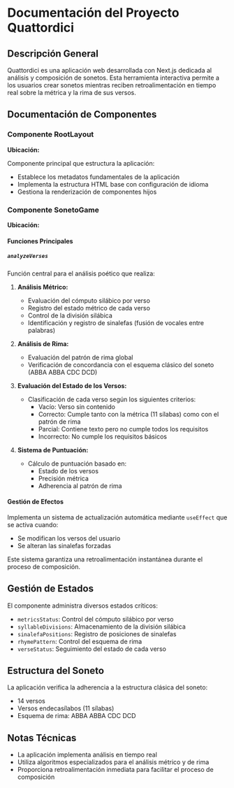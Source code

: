 # Documentación del Proyecto Quattordici

## Descripción General
Quattordici es una aplicación web desarrollada con Next.js dedicada al análisis y composición de sonetos. Esta herramienta interactiva permite a los usuarios crear sonetos mientras reciben retroalimentación en tiempo real sobre la métrica y la rima de sus versos.

## Documentación de Componentes

### Componente RootLayout
**Ubicación:** <mcfile name="layout.tsx" path="c:\Users\julio\Downloads\quattordici\app\layout.tsx"></mcfile>

Componente principal que estructura la aplicación:
- Establece los metadatos fundamentales de la aplicación
- Implementa la estructura HTML base con configuración de idioma
- Gestiona la renderización de componentes hijos

### Componente SonetoGame
**Ubicación:** <mcfile name="soneto-game.tsx" path="c:\Users\julio\Downloads\quattordici\components\soneto-game.tsx"></mcfile>

#### Funciones Principales

##### `analyzeVerses`
<mcsymbol name="analyzeVerses" filename="soneto-game.tsx" path="c:\Users\julio\Downloads\quattordici\components\soneto-game.tsx" startline="557" type="function"></mcsymbol>

Función central para el análisis poético que realiza:

1. **Análisis Métrico:**
   - Evaluación del cómputo silábico por verso
   - Registro del estado métrico de cada verso
   - Control de la división silábica
   - Identificación y registro de sinalefas (fusión de vocales entre palabras)

2. **Análisis de Rima:**
   - Evaluación del patrón de rima global
   - Verificación de concordancia con el esquema clásico del soneto (ABBA ABBA CDC DCD)

3. **Evaluación del Estado de los Versos:**
   - Clasificación de cada verso según los siguientes criterios:
     - Vacío: Verso sin contenido
     - Correcto: Cumple tanto con la métrica (11 sílabas) como con el patrón de rima
     - Parcial: Contiene texto pero no cumple todos los requisitos
     - Incorrecto: No cumple los requisitos básicos

4. **Sistema de Puntuación:**
   - Cálculo de puntuación basado en:
     - Estado de los versos
     - Precisión métrica
     - Adherencia al patrón de rima

#### Gestión de Efectos

Implementa un sistema de actualización automática mediante `useEffect` que se activa cuando:
- Se modifican los versos del usuario
- Se alteran las sinalefas forzadas

Este sistema garantiza una retroalimentación instantánea durante el proceso de composición.

## Gestión de Estados
El componente administra diversos estados críticos:
- `metricsStatus`: Control del cómputo silábico por verso
- `syllableDivisions`: Almacenamiento de la división silábica
- `sinalefaPositions`: Registro de posiciones de sinalefas
- `rhymePattern`: Control del esquema de rima
- `verseStatus`: Seguimiento del estado de cada verso

## Estructura del Soneto
La aplicación verifica la adherencia a la estructura clásica del soneto:
- 14 versos
- Versos endecasílabos (11 sílabas)
- Esquema de rima: ABBA ABBA CDC DCD

## Notas Técnicas
- La aplicación implementa análisis en tiempo real
- Utiliza algoritmos especializados para el análisis métrico y de rima
- Proporciona retroalimentación inmediata para facilitar el proceso de composición